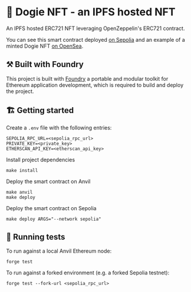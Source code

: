 # 🐶 Dogie NFT - an IPFS hosted NFT

An IPFS hosted ERC721 NFT leveraging OpenZeppelin's ERC721 contract.

You can see this smart contract deployed [on Sepolia](https://sepolia.etherscan.io/address/0x480d37511041d907e2c1bf13e0f6d0e3f791bfd1) and an example of a minted Dogie NFT [on OpenSea](https://testnets.opensea.io/assets/sepolia/0x480d37511041d907e2C1bF13E0F6d0E3F791BFD1/0).

## ⚒️ Built with Foundry

This project is built with [Foundry](https://github.com/foundry-rs/foundry) a portable and modular toolkit for Ethereum application development, which is required to build and deploy the project.

## 🏗️ Getting started

Create a `.env` file with the following entries:

```
SEPOLIA_RPC_URL=<sepolia_rpc_url>
PRIVATE_KEY=<private_key>
ETHERSCAN_API_KEY=<etherscan_api_key>
```

Install project dependencies

```
make install
```

Deploy the smart contract on Anvil

```
make anvil
make deploy
```

Deploy the smart contract on Sepolia

```
make deploy ARGS="--network sepolia"
```

## 🧪 Running tests

To run against a local Anvil Ethereum node:

```
forge test
```

To run against a forked environment (e.g. a forked Sepolia testnet):

```
forge test --fork-url <sepolia_rpc_url>
```
